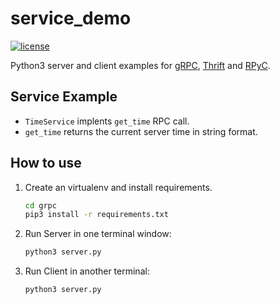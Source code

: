 # service_demo
[![license](https://img.shields.io/github/license/mashape/apistatus.svg)](https://github.com/hardikp/service_demo/blob/master/LICENSE)

Python3 server and client examples for [gRPC](https://grpc.io/), [Thrift](https://thrift.apache.org/docs/) and [RPyC](https://rpyc.readthedocs.io/en/latest/).

## Service Example

* `TimeService` implents `get_time` RPC call.
* `get_time` returns the current server time in string format.

## How to use

1. Create an virtualenv and install requirements.
    ```bash
    cd grpc
    pip3 install -r requirements.txt
    ```

1. Run Server in one terminal window:
    ```bash
    python3 server.py
    ```

1. Run Client in another terminal:
    ```bash
    python3 server.py

